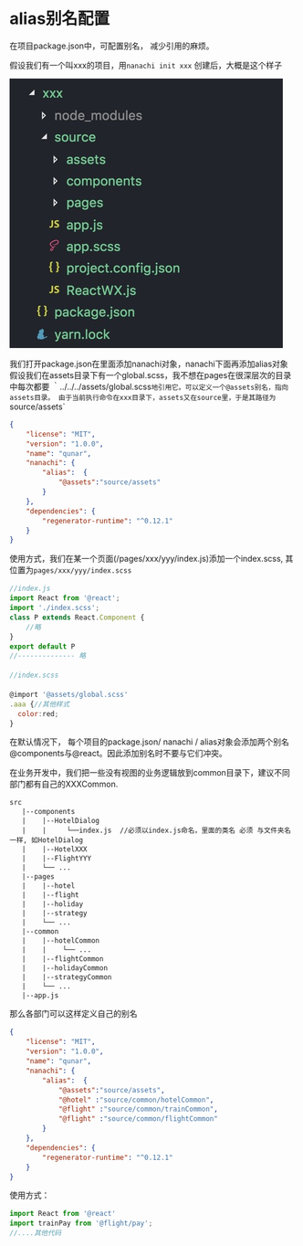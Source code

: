 # alias别名配置

在项目package.json中，可配置别名， 减少引用的麻烦。

假设我们有一个叫xxx的项目，用`nanachi init xxx` 创建后，大概是这个样子

![alias](./alias.png)

我们打开package.json在里面添加nanachi对象，nanachi下面再添加alias对象
假设我们在assets目录下有一个global.scss，我不想在pages在很深层次的目录中每次都要
｀../../../assets/global.scss`地引用它。可以定义一个@assets别名，指向assets目录。
由于当前执行命令在xxx目录下，assets又在source里，于是其路径为 `source/assets`

```json
{
    "license": "MIT",
    "version": "1.0.0",
    "name": "qunar",
    "nanachi": {
        "alias":  {
            "@assets":"source/assets"
        }
    },
    "dependencies": {
        "regenerator-runtime": "^0.12.1"
    }
}
```

使用方式，我们在某一个页面(/pages/xxx/yyy/index.js)添加一个index.scss, 其位置为`pages/xxx/yyy/index.scss`

```javascript
//index.js
import React from '@react';
import './index.scss';
class P extends React.Component {
    //略
}
export default P
//-------------- 略

//index.scss

@import '@assets/global.scss'
.aaa {//其他样式
  color:red;
}
```

在默认情况下， 每个项目的package.json/ nanachi / alias对象会添加两个别名@components与@react。因此添加别名时不要与它们冲突。

在业务开发中，我们把一些没有视图的业务逻辑放到common目录下，建议不同部门都有自己的XXXCommon.
```shell
src
   |--components
   |    |--HotelDialog
   |    |     └──index.js  //必须以index.js命名，里面的类名 必须 与文件夹名一样, 如HotelDialog
   |    |--HotelXXX
   |    |--FlightYYY
   |    └── ...
   |--pages
   |    |--hotel
   |    |--flight
   |    |--holiday
   |    |--strategy
   |    └── ...
   |--common
   |    |--hotelCommon
   |    |    └── ...
   |    |--flightCommon
   |    |--holidayCommon
   |    |--strategyCommon
   |    └── ...
   |--app.js
```
那么各部门可以这样定义自己的别名

```json
{
    "license": "MIT",
    "version": "1.0.0",
    "name": "qunar",
    "nanachi": {
        "alias":  {
            "@assets":"source/assets",
            "@hotel" :"source/common/hotelCommon",
            "@flight" :"source/common/trainCommon",
            "@flight" :"source/common/flightCommon"
        }
    },
    "dependencies": {
        "regenerator-runtime": "^0.12.1"
    }
}
```
使用方式：

```jsx
import React from '@react'
import trainPay from '@flight/pay';
//....其他代码

```
